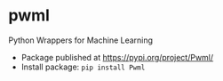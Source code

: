 # pwml
Python Wrappers for Machine Learning

* Package published at https://pypi.org/project/Pwml/
* Install package: `pip install Pwml`
